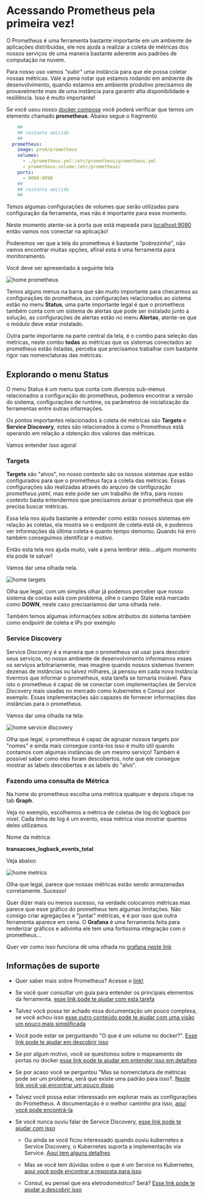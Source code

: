 # Acessando Prometheus pela primeira vez!

O Prometheus é uma ferramenta bastante importante em um ambiente de aplicações distribuídas, ele nos
ajuda a realizar a coleta de métricas dos nossos serviços de uma maneira bastante aderente aos 
padrões de computação na nuvem.

Para nosso uso vamos _"subir"_ uma instância para que ele possa coletar nossas métricas. Vale a pena notar
que estamos rodando em ambiente de desenvolvimento, quando estamos em ambiente produtivo precisamos de provavelmente
mais de uma instância para garantir alta disponibilidade e resiliência. Isso é muito importante!

Se você usou nosso [docker compose](../ops/docker-compose.yaml) você poderá verificar
que temos um elemento chamado **prometheus**. Abaixo segue o fragmento

```yaml
    ##
    ## restante omitido
    ##
  prometheus:
    image: prom/prometheus
    volumes:
      - ./prometheus.yml:/etc/prometheus/prometheus.yml
      - prometheus-volume:/etc/prometheus/
    ports:
      - 9090:9090
    ##
    ## restante omitido
    ##
```

Temos algumas configurações de volumes que serão utilizadas para configuração
da ferramenta, mas não é importante para esse momento.

Neste momento atente-se à porta que está mapeada para [localhost:9090](http://localhost:9090/) então vamos nos conectar
na aplicação!

Poderemos ver que a tela do prometheus é bastante _"pobrezinha"_, não vamos encontrar muitas opções, afinal esta é uma ferramenta
para monitoramento.

Você deve ser apresentado à seguinte tela

![home prometheus](../images/prometheus.png "home prometheus")

Temos alguns menus na barra que são muito importante para checarmos as configurações do prometheus, as configurações relacionados ao 
sistema estão no menu **Status**, uma parte importante legal é que o prometheus também conta com um sistema de alertas que pode ser instalado
junto a solução, as configurações de alertas estão no menu **Alertas**, atente-se que o módulo deve estar instalado.

Outra parte importante na parte central da tela, é o combo para seleção das métricas, neste combo **todas** as métricas que os sistemas conectados
ao prometheus estão listadas, perceba que precisamos trabalhar com bastante rigor nas nomenclaturas das métricas.

## Explorando o menu Status

O menu Status é um menu que conta com diversos sub-menus relacionados a configuração do prometheus, podemos encontrar a versão do sistema, 
configurações de runtime, os parâmetros de inicialização da ferramentas entre outras informações.

Os pontos importantes
relacionados à coleta de métricas são **Targets** e **Service Discovery**, estes são relacionados à como o Prometheus está operando
em relação a obtenção dos valores das métricas. 

Vamos entender isso agora!

### Targets

**Targets** são "alvos", no nosso contexto são os nossos sistemas que estão configurados para que o prometheus faça a coleta das métricas. Essas
configurações são realizadas através do arquivo de configuração _prometheus.yaml_, mas este pode ser um trabalho de infra, para nosso contexto basta
entendermos que precisamos avisar o prometheus que ele precisa buscar métricas.

Essa tela nos ajuda bastante a entender como estão nossos sistemas em relação às coletas, ela mostra se o endpoint de coleta está ok, e podemos
ver informações da última coleta e quanto tempo demorou. Quando há erro também conseguimos identificar o motivo.

Então esta tela nos ajuda muito, vale a pena lembrar dela....algum momento ela pode te salvar!

Vamos dar uma olhada nela.

![home targets](../images/prometheus_targets.png "home targets")

Olha que legal, com um simples olhar já podemos perceber que nosso sistema de contas está com problema, olhe o campo State está marcado
como **DOWN**, neste caso precisaríamos dar uma olhada nele.

Também temos algumas informações sobre atributos do sistema também como endpoint de coleta e IPs por exemplo 

### Service Discovery

Service Discovery é a maneira que o prometheus vai usar para descobrir seus serviços, no nosso ambiente de desenvolvimento informamos esses os serviços
arbitrariamente, mas imagine quando nossos sistemas tiverem dezenas de instâncias ou talvez milhares, já pensou em cada nova instância tivermos
que informar o prometheus, esta tarefa se tornaria inviável. Para isto o prometheus é capaz de se conectar com implementações de Service Discovery
mais usadas no mercado como kubernetes e Consul por exemplo. Essas implementações são capazes de fornecer informações das instâncias para o prometheus.

Vamos dar uma olhada na tela:
   
![home service discovery](../images/prometheus_service_discovery.png "home service discovery")

Olha que legal, o prometheus é capaz de agrupar nossos targets por "nomes" e ainda mais consegue contá-los isso é muito útil quando contamos com algumas 
instâncias de um mesmo serviço! Também é possível saber como eles foram descobertos, note que ele consegue mostrar as labels descobertas e as
labels do "alvo".

### Fazendo uma consulta de Métrica

Na home do prometheus escolha uma métrica qualquer e depois clique na tab **Graph**. 

Veja no exemplo, escolhemos a métrica de coletas de log do logback por nível. Cada linha de log é um evento, essa métrica visa mostrar quantos deles
utilizamos.

Nome da métrica:

**transacoes_logback_events_total**

Veja abaixo:

![home metrics](../images/sample_prometheus.png "metrics sample")

Olha que legal, parece que nossas métricas estão sendo armazenadas corretamente. Sucesso!

Quer dizer mais ou menos sucesso, na verdade colocamos métricas mas parece que esse gráfico do prometheus tem algumas limitações.
Não consigo criar agregações e "juntar" métricas, e é por isso que outra ferramenta aparece em cena. O **Grafana** é uma ferramenta feita
para renderizar gráficos e adivinha ele tem uma fortíssima integração com o prometheus...

Quer ver como isso funciona dê uma olhada no [grafana neste link](../informacao_procedural/acessando_grafana.md)

## Informações de suporte

* Quer saber mais sobre Prometheus? Acesse o [link!](https://prometheus.io/)

* Se você quer consultar um guia para entender os principais elementos da ferramenta, [esse link pode te ajudar com esta tarefa](https://prometheus.io/docs/prometheus/latest/getting_started/)

* Talvez você possa ter achado essa documentação um pouco complexa, se você achou isso [esse outro conteúdo pode te ajudar
    com uma visão um pouco mais simplificada](prometheus.md)

* Você pode estar se perguntando "O que é um volume no docker?". [Esse link pode te ajudar em descobrir isso](https://docs.docker.com/storage/volumes/)

* Se por algum motivo, você se questionou sobre o mapeamento de portas no docker [esse link pode te ajudar em entender isso em detalhes](https://docs.docker.com/config/containers/container-networking/)

* Se por acaso você se perguntou "Mas se nomenclatura de métricas pode ser um problema, será que existe uma padrão para isso?. [Neste link você vai encontrar um pouco disso](https://prometheus.io/docs/practices/naming/)

* Talvez você possa estar interessado em explorar mais as configurações do Prometheus. A documentação é o melhor caminho pra isso, [aqui você pode encontrá-la](https://prometheus.io/docs/prometheus/latest/configuration/configuration/)

* Se você nunca ouviu falar de Service Discovery, [esse link pode te ajudar com isso](https://www.nginx.com/blog/service-discovery-in-a-microservices-architecture/)
  
  * Ou ainda se você ficou interessado quando ouviu kubernetes e Service Discovery, o Kubernetes suporta a implementação via Service. [Aqui tem alguns detalhes](https://kubernetes.io/docs/concepts/services-networking/service/#cloud-native-service-discovery)
  
  * Mas se você tem dúvidas sobre o que é um Service no Kubernetes, [aqui você pode encontrar a resposta para isso](https://kubernetes.io/docs/concepts/services-networking/service/)
  
  * Consul, eu pensei que era eletrodoméstico? Será? [Esse link pode te ajudar a descobrir isso](https://www.consul.io/use-cases/service-discovery-and-health-checking)
